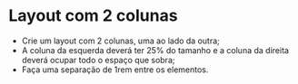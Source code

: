 # Layout com 2 colunas

* Crie um layout com 2 colunas, uma ao lado da outra;
* A coluna da esquerda deverá ter 25% do tamanho e a coluna da direita deverá ocupar todo o espaço que sobra;
* Faça uma separação de 1rem entre os elementos.